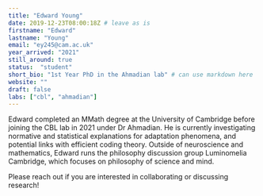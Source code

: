 ```yaml
---
title: "Edward Young"
date: 2019-12-23T08:00:18Z # leave as is
firstname: "Edward"
lastname: "Young"
email: "ey245@cam.ac.uk"
year_arrived: "2021"
still_around: true
status:  "student"
short_bio: "1st Year PhD in the Ahmadian lab" # can use markdown here
website: ""
draft: false
labs: ["cbl", "ahmadian"]
---
```


Edward completed an MMath degree at the University of Cambridge before joining 
the CBL lab in 2021 under Dr Ahmadian. He is currently investigating normative 
and statistical explanations for adaptation phenomena, and potential links with 
efficient coding theory. Outside of neuroscience and mathematics, Edward runs the
philosophy discussion group Luminomelia Cambridge, which focuses on philosophy 
of science and mind. 

Please reach out if you are interested in collaborating or discussing research! 
